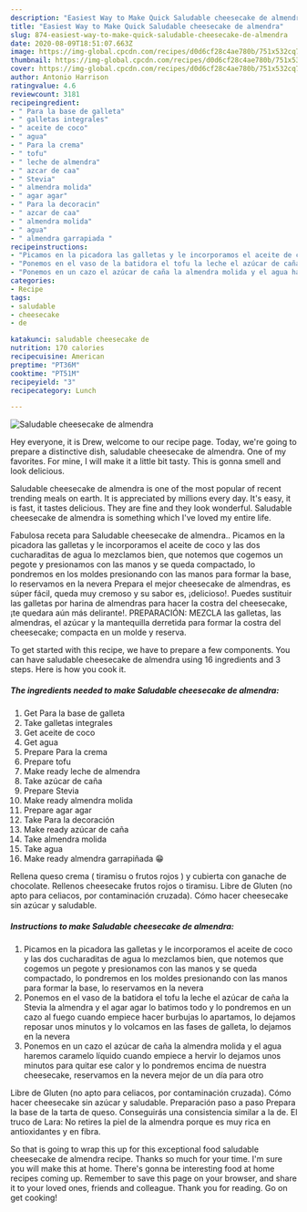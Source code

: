 ```yaml
---
description: "Easiest Way to Make Quick Saludable cheesecake de almendra"
title: "Easiest Way to Make Quick Saludable cheesecake de almendra"
slug: 874-easiest-way-to-make-quick-saludable-cheesecake-de-almendra
date: 2020-08-09T18:51:07.663Z
image: https://img-global.cpcdn.com/recipes/d0d6cf28c4ae780b/751x532cq70/saludable-cheesecake-de-almendra-foto-principal.jpg
thumbnail: https://img-global.cpcdn.com/recipes/d0d6cf28c4ae780b/751x532cq70/saludable-cheesecake-de-almendra-foto-principal.jpg
cover: https://img-global.cpcdn.com/recipes/d0d6cf28c4ae780b/751x532cq70/saludable-cheesecake-de-almendra-foto-principal.jpg
author: Antonio Harrison
ratingvalue: 4.6
reviewcount: 3181
recipeingredient:
- " Para la base de galleta"
- " galletas integrales"
- " aceite de coco"
- " agua"
- " Para la crema"
- " tofu"
- " leche de almendra"
- " azcar de caa"
- " Stevia"
- " almendra molida"
- " agar agar"
- " Para la decoracin"
- " azcar de caa"
- " almendra molida"
- " agua"
- " almendra garrapiada "
recipeinstructions:
- "Picamos en la picadora las galletas y le incorporamos el aceite de coco y las dos cucharaditas de agua lo mezclamos bien, que notemos que cogemos un pegote y presionamos con las manos y se queda compactado, lo pondremos en los moldes presionando con las manos para formar la base, lo reservamos en la nevera"
- "Ponemos en el vaso de la batidora el tofu la leche el azúcar de caña la Stevia la almendra y el agar agar lo batimos todo y lo pondremos en un cazo al fuego cuando empiece hacer burbujas lo apartamos, lo dejamos reposar unos minutos y lo volcamos en las fases de galleta, lo dejamos en la nevera"
- "Ponemos en un cazo el azúcar de caña la almendra molida y el agua haremos caramelo líquido cuando empiece a hervir lo dejamos unos minutos para quitar ese calor y lo pondremos encima de nuestra cheesecake, reservamos en la nevera mejor de un día para otro"
categories:
- Recipe
tags:
- saludable
- cheesecake
- de

katakunci: saludable cheesecake de 
nutrition: 170 calories
recipecuisine: American
preptime: "PT36M"
cooktime: "PT51M"
recipeyield: "3"
recipecategory: Lunch

---
```



![Saludable cheesecake de almendra](https://img-global.cpcdn.com/recipes/d0d6cf28c4ae780b/751x532cq70/saludable-cheesecake-de-almendra-foto-principal.jpg)

Hey everyone, it is Drew, welcome to our recipe page. Today, we're going to prepare a distinctive dish, saludable cheesecake de almendra. One of my favorites. For mine, I will make it a little bit tasty. This is gonna smell and look delicious.

Saludable cheesecake de almendra is one of the most popular of recent trending meals on earth. It is appreciated by millions every day. It's easy, it is fast, it tastes delicious. They are fine and they look wonderful. Saludable cheesecake de almendra is something which I've loved my entire life.

Fabulosa receta para Saludable cheesecake de almendra.. Picamos en la picadora las galletas y le incorporamos el aceite de coco y las dos cucharaditas de agua lo mezclamos bien, que notemos que cogemos un pegote y presionamos con las manos y se queda compactado, lo pondremos en los moldes presionando con las manos para formar la base, lo reservamos en la nevera Prepara el mejor cheesecake de almendras, es súper fácil, queda muy cremoso y su sabor es, ¡delicioso!. Puedes sustituir las galletas por harina de almendras para hacer la costra del cheesecake, ¡te quedara aún más delirante!. PREPARACIÓN: MEZCLA las galletas, las almendras, el azúcar y la mantequilla derretida para formar la costra del cheesecake; compacta en un molde y reserva.


To get started with this recipe, we have to prepare a few components. You can have saludable cheesecake de almendra using 16 ingredients and 3 steps. Here is how you cook it.

<!--inarticleads1-->

##### The ingredients needed to make Saludable cheesecake de almendra:

1. Get  Para la base de galleta
1. Take  galletas integrales
1. Get  aceite de coco
1. Get  agua
1. Prepare  Para la crema
1. Prepare  tofu
1. Make ready  leche de almendra
1. Take  azúcar de caña
1. Prepare  Stevia
1. Make ready  almendra molida
1. Prepare  agar agar
1. Take  Para la decoración
1. Make ready  azúcar de caña
1. Take  almendra molida
1. Take  agua
1. Make ready  almendra garrapiñada 😁


Rellena queso crema ( tiramisu o frutos rojos ) y cubierta con ganache de chocolate. Rellenos cheesecake frutos rojos o tiramisu. Libre de Gluten (no apto para celiacos, por contaminación cruzada). Cómo hacer cheesecake sin azúcar y saludable. 

<!--inarticleads2-->

##### Instructions to make Saludable cheesecake de almendra:

1. Picamos en la picadora las galletas y le incorporamos el aceite de coco y las dos cucharaditas de agua lo mezclamos bien, que notemos que cogemos un pegote y presionamos con las manos y se queda compactado, lo pondremos en los moldes presionando con las manos para formar la base, lo reservamos en la nevera
1. Ponemos en el vaso de la batidora el tofu la leche el azúcar de caña la Stevia la almendra y el agar agar lo batimos todo y lo pondremos en un cazo al fuego cuando empiece hacer burbujas lo apartamos, lo dejamos reposar unos minutos y lo volcamos en las fases de galleta, lo dejamos en la nevera
1. Ponemos en un cazo el azúcar de caña la almendra molida y el agua haremos caramelo líquido cuando empiece a hervir lo dejamos unos minutos para quitar ese calor y lo pondremos encima de nuestra cheesecake, reservamos en la nevera mejor de un día para otro


Libre de Gluten (no apto para celiacos, por contaminación cruzada). Cómo hacer cheesecake sin azúcar y saludable. Preparación paso a paso Prepara la base de la tarta de queso. Conseguirás una consistencia similar a la de. El truco de Lara: No retires la piel de la almendra porque es muy rica en antioxidantes y en fibra. 

So that is going to wrap this up for this exceptional food saludable cheesecake de almendra recipe. Thanks so much for your time. I'm sure you will make this at home. There's gonna be interesting food at home recipes coming up. Remember to save this page on your browser, and share it to your loved ones, friends and colleague. Thank you for reading. Go on get cooking!
